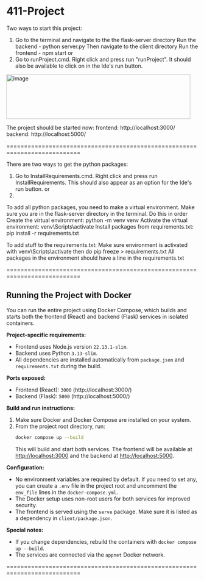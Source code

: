# 411-Project

Two ways to start this project: 

1) Go to the terminal and navigate to the the flask-server directory
    Run the backend - python server.py
   Then navigate to the client directory
    Run the frontend - npm start
or
2) Go to runProject.cmd. Right click and press run "runProject". It should also be available to click on in the Ide's run button.
  
<img width="483" height="117" alt="image" src="https://github.com/user-attachments/assets/81a73fbf-fba9-4ef1-9ff4-aaa65dbc72ce" />

The project should be started now:
frontend: http://localhost:3000/
backend: http://localhost:5000/

===========================================================================

There are two ways to get the python packages:

1) Go to InstallRequirements.cmd. Right click and press run InstallRequirements. This should also appear as an option for the Ide's run button.
or
2) 
To add all python packages, you need to make a virtual environment. Make sure you are in the flask-server directory in the terminal.
Do this in order
 Create the virtual environment: python -m venv venv
 Activate the virtual environment: venv\Scripts\activate
 Install packages from requirements.txt: pip install -r requirements.txt

To add stuff to the requirements.txt:
Make sure environment is activated with venv\Scripts\activate
then do pip freeze > requirements.txt
All packages in the environment should have a line in the requirements.txt

===========================================================================

## Running the Project with Docker

You can run the entire project using Docker Compose, which builds and starts both the frontend (React) and backend (Flask) services in isolated containers.

**Project-specific requirements:**
- Frontend uses Node.js version `22.13.1-slim`.
- Backend uses Python `3.13-slim`.
- All dependencies are installed automatically from `package.json` and `requirements.txt` during the build.

**Ports exposed:**
- Frontend (React): `3000` (http://localhost:3000/)
- Backend (Flask): `5000` (http://localhost:5000/)

**Build and run instructions:**
1. Make sure Docker and Docker Compose are installed on your system.
2. From the project root directory, run:
   ```sh
   docker compose up --build
   ```
   This will build and start both services. The frontend will be available at [http://localhost:3000](http://localhost:3000) and the backend at [http://localhost:5000](http://localhost:5000).

**Configuration:**
- No environment variables are required by default. If you need to set any, you can create a `.env` file in the project root and uncomment the `env_file` lines in the `docker-compose.yml`.
- The Docker setup uses non-root users for both services for improved security.
- The frontend is served using the `serve` package. Make sure it is listed as a dependency in `client/package.json`.

**Special notes:**
- If you change dependencies, rebuild the containers with `docker compose up --build`.
- The services are connected via the `appnet` Docker network.

===========================================================================
